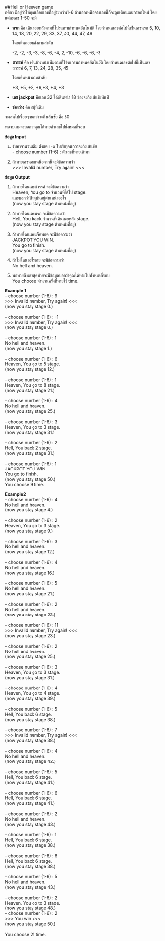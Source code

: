 ##Hell or Heaven game
	<br/>กติกา มีอยู่ว่าให้คุณเลือกเลขที่อยู่ระหว่าง1-6 ถ้านอกเหนือจากเลขนี้ก็จะถูกเตือนและกรอกใหม่ โดยแต่ละเลข 1-50 จะมี


-	**นรก** คือ เดินถอยหลังตามที่โปรแกรมกำหนดอัตโนมัติ
โดยกำหนดเลขต่อไปนี้เป็นเลขนรก
5, 10, 14, 18, 20, 22, 29, 33, 37, 40, 44, 47, 49

	โดยเดินถอยหลังตามลำดับ

	-2, -2, -3, -3, -8, -6, -4, 2, -10, -6, -6, -6, -3

-	**สวรรค์**  คือ เดินข้างหน้าเพิ่มตามที่โปรแกรมกำหนดอัตโนมัติ
โดยกำหนดเลขต่อไปนี้เป็นเลขสวรรค์
6, 7, 13, 24, 28, 35, 45

	โดยเดินหน้าตามลำดับ

	+3, +5, +8, +6,+3, +4, +3
-	**เลข jackpot** คือเลข 32 ได้เดินหน้า 18  ช่องจะถึงเส้นชัยทันที
-	**ช่องว่าง** คือ อยู่ที่เดิม

จะเล่นไปเรื่อยๆจนกว่าจะถึงเส้นชัย คือ 50

พอจบเกมจะบอกว่าคุณได้ทายตัวเลขไปทั้งหมดกี่รอบ

**ข้อมูล Input**

1. รับค่าจำนวนเต็ม ตั้งแต่ 1-6 ไปเรื่ยๆจนกว่าจะถึงเส้นชัย 
<br/>- choose number (1-6) : ตัวเลขที่ทายเข้ามา

2. ถ้าทายเลขนอกเหนือจากนี้จะมีข้อความว่า
<br/>>>> Invalid number, Try again! <<<

**ข้อมูล Output**

1. ถ้าทายโดนเลขสวรรค์ จะมีข้อความว่า 
<br/>Heaven, You go to จำนวนที่ได้ไป stage.
<br/>และบอกว่าปัจจุบันอยู่ตำแหน่งอะไร
<br/>(now you stay stage ตำแหน่งที่อยู่)

2. ถ้าทายโดนเลขนรก จะมีข้อความว่า
<br/>Hell, You back จำนวนที่เดินถอยหลัง stage.
<br/>(now you stay stage ตำแหน่งที่อยู่)

3. ถ้าทายโดนเลขแจ็คพอต จะมีข้อความว่า
<br/>JACKPOT YOU WIN.
<br/>You go to finish.
<br/>(now you stay stage ตำแหน่งที่อยู่)

4. ถ้าไม่โดนอะไรเลย จะมีข้อความว่า
<br/>No hell and heaven.

5. พอทายถึงเลขสุดท้ายจะมีข้อมูลบอกว่าคุณได้ทายไปทั้งหมดกี่รอบ
<br/>You choose จำนวนครั้งที่ทายไป time.


**Example 1**
<br/>- choose number (1-6) : 9
<br/>>>> Invalid number, Try again! <<<
<br/>(now you stay stage 0.)
<br/>
<br/>- choose number (1-6) : -1
<br/>>>> Invalid number, Try again! <<<
<br/>(now you stay stage 0.)
<br/>
<br/>- choose number (1-6) : 1
<br/>No hell and heaven.
<br/>(now you stay stage 1.)
<br/>
<br/>- choose number (1-6) : 6
<br/>Heaven, You go to 5 stage.
<br/>(now you stay stage 12.)
<br/>
<br/>- choose number (1-6) : 1
<br/>Heaven, You go to 8 stage.
<br/>(now you stay stage 21.)
<br/>
<br/>- choose number (1-6) : 4
<br/>No hell and heaven.
<br/>(now you stay stage 25.)
<br/>
<br/>- choose number (1-6) : 3
<br/>Heaven, You go to 3 stage.
<br/>(now you stay stage 31.)
<br/>
<br/>- choose number (1-6) : 2
<br/>Hell, You back 2 stage.
<br/>(now you stay stage 31.)
<br/>
<br/>- choose number (1-6) : 1
<br/>JACKPOT YOU WIN.
<br/>You go to finish.
<br/>(now you stay stage 50.)
<br/>You choose 9 time.

**Example2**
<br/>- choose number (1-6) : 4
<br/>No hell and heaven.
<br/>(now you stay stage 4.)
<br/>
<br/>- choose number (1-6) : 2
<br/>Heaven, You go to 3 stage.
<br/>(now you stay stage 9.)
<br/>
<br/>- choose number (1-6) : 3
<br/>No hell and heaven.
<br/>(now you stay stage 12.)
<br/>
<br/>- choose number (1-6) : 4
<br/>No hell and heaven.
<br/>(now you stay stage 16.)
<br/>
<br/>- choose number (1-6) : 5
<br/>No hell and heaven.
<br/>(now you stay stage 21.)
<br/>
<br/>- choose number (1-6) : 2
<br/>No hell and heaven.
<br/>(now you stay stage 23.)
<br/>
<br/>- choose number (1-6) : 11
<br/>>>> Invalid number, Try again! <<<
<br/>(now you stay stage 23.)
<br/>
<br/>- choose number (1-6) : 2
<br/>No hell and heaven.
<br/>(now you stay stage 25.)
<br/>
<br/>- choose number (1-6) : 3
<br/>Heaven, You go to 3 stage.
<br/>(now you stay stage 31.)
<br/>
<br/>- choose number (1-6) : 4
<br/>Heaven, You go to 4 stage.
<br/>(now you stay stage 39.)
<br/>
<br/>- choose number (1-6) : 5
<br/>Hell, You back 6 stage.
<br/>(now you stay stage 38.)
<br/>
<br/>- choose number (1-6) : 7
<br/>>>> Invalid number, Try again! <<<
<br/>(now you stay stage 38.)
<br/>
<br/>- choose number (1-6) : 4
<br/>No hell and heaven.
<br/>(now you stay stage 42.)
<br/>
<br/>- choose number (1-6) : 5
<br/>Hell, You back 6 stage.
<br/>(now you stay stage 41.)
<br/>
<br/>- choose number (1-6) : 6
<br/>Hell, You back 6 stage.
<br/>(now you stay stage 41.)
<br/>
<br/>- choose number (1-6) : 2
<br/>No hell and heaven.
<br/>(now you stay stage 43.)
<br/>
<br/>- choose number (1-6) : 1
<br/>Hell, You back 6 stage.
<br/>(now you stay stage 38.)
<br/>
<br/>- choose number (1-6) : 6
<br/>Hell, You back 6 stage.
<br/>(now you stay stage 38.)
<br/>
<br/>- choose number (1-6) : 5
<br/>No hell and heaven.
<br/>(now you stay stage 43.)
<br/>
<br/>- choose number (1-6) : 2
<br/>Heaven, You go to 3 stage.
<br/>(now you stay stage 48.)
<br/>- choose number (1-6) : 2
<br/>>>> You win <<<
<br/>(now you stay stage 50.)
<br/>
<br/>You choose 21 time.
